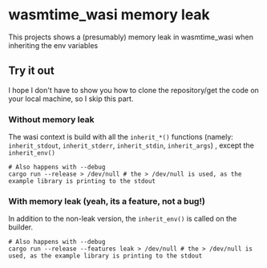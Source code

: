 # wasmtime_wasi memory leak

This projects shows a (presumably) memory leak in wasmtime_wasi when inheriting the env variables

## Try it out

I hope I don't have to show you how to clone the repository/get the code on your local machine, so I skip this part.

### Without memory leak

The wasi context is build with all the `inherit_*()` functions (namely: `inherit_stdout`, `inherit_stderr`, `inherit_stdin`, `inherit_args`) , except the `inherit_env()`

```
# Also happens with --debug
cargo run --release > /dev/null # the > /dev/null is used, as the example library is printing to the stdout
```

### With memory leak (yeah, its a feature, not a bug!)

In addition to the non-leak version, the `inherit_env()` is called on the builder.

```
# Also happens with --debug
cargo run --release --features leak > /dev/null # the > /dev/null is used, as the example library is printing to the stdout
```


